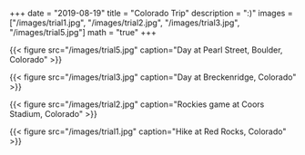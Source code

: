 +++
date = "2019-08-19"
title = "Colorado Trip"
description = ":)"
images = ["/images/trial1.jpg", "/images/trial2.jpg", "/images/trial3.jpg", "/images/trial5.jpg"]
math = "true"
+++

{{< figure src="/images/trial5.jpg" caption="Day at Pearl Street, Boulder, Colorado" >}}

{{< figure src="/images/trial3.jpg" caption="Day at Breckenridge, Colorado" >}}

{{< figure src="/images/trial2.jpg" caption="Rockies game at Coors Stadium, Colorado" >}}

{{< figure src="/images/trial1.jpg" caption="Hike at Red Rocks, Colorado" >}}